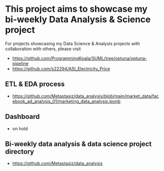 # This project aims to showcase my bi-weekly Data Analysis & Science project
For projects showcasing my Data Science & Analysis projects with collaboration with others, please visit
+ https://github.com/ProgrammingKoala/SUML/tree/optuna/optuna-pipeline
+ https://github.com/s22294/ASI_Electricity_Price

## ETL & EDA process
+ https://github.com/Metastasiz/data_analysis/blob/main/market_data/facebook_ad_analysis_01/marketing_data_analysis.ipynb

## Dashboard
+ on hold

## Bi-weekly data analysis & data science project directory
+ https://github.com/Metastasiz/data_analysis
